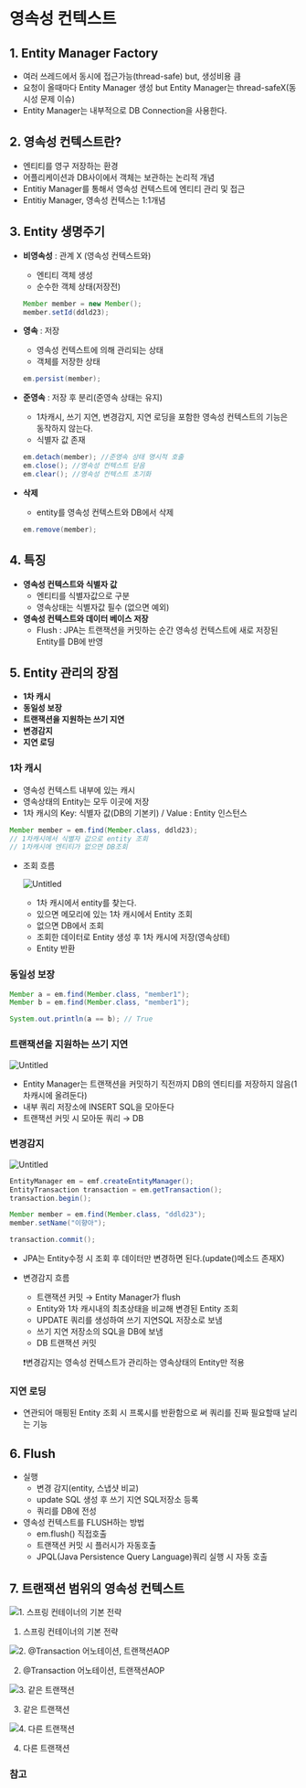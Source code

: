 # 영속성 컨텍스트

## 1. Entity Manager Factory

- 여러 쓰레드에서 동시에 접근가능(thread-safe) but, 생성비용 큼
- 요청이 올때마다 Entity Manager 생성 but Entity Manager는 thread-safeX(동시성 문제 이슈)
- Entity Manager는 내부적으로 DB Connection을 사용한다.

## 2. 영속성 컨텍스트란?

- 엔티티를 영구 저장하는 환경
- 어플리케이션과 DB사이에서 객체는 보관하는 논리적 개념
- Entitiy Manager를 통해서 영속성 컨텍스트에 엔티티 관리 및 접근
- Entitiy Manager, 영속성 컨텍스는 1:1개념

## 3. Entity 생명주기

- **비영속성** : 관계 X (영속성 컨텍스트와)
    - 엔티티 객체 생성
    - 순수한 객체 상태(저장전)
    
    ```java
    Member member = new Member();
    member.setId(ddld23);
    ```
    
- **영속** : 저장
    - 영속성 컨텍스트에 의해 관리되는 상태
    - 객체를 저장한 상태
    
    ```java
    em.persist(member);
    ```
    
- **준영속** : 저장 후 분리(준영속 상태는 유지)
    - 1차캐시, 쓰기 지연, 변경감지, 지연 로딩을 포함한 영속성 컨텍스트의 기능은 동작하지 않는다.
    - 식별자 값 존재
    
    ```java
    em.detach(member); //준영속 상태 명시적 호출
    em.close(); //영속성 컨텍스트 닫음
    em.clear(); //영속성 컨텍스트 초기화
    ```
    
- **삭제**
    - entity를 영속성 컨텍스트와 DB에서 삭제
    
    ```java
    em.remove(member);
    ```
    

## 4. 특징

- **영속성 컨텍스트와 식별자 값**
    - 엔티티를 식별자값으로 구분
    - 영속상태는 식별자값 필수 (없으면 예외)
- **영속성 컨텍스트와 데이터 베이스 저장**
    - Flush : JPA는 트랜잭션을 커밋하는 순간 영속성 컨텍스트에 새로 저장된 Entity를 DB에 반영

## 5. Entity 관리의 장점

- **1차 캐시**
- **동일성 보장**
- **트랜잭션을 지원하는 쓰기 지연**
- **변경감지**
- **지연 로딩**

### **1차 캐시**

- 영속성 컨텍스트 내부에 있는 캐시
- 영속상태의 Entity는 모두 이곳에 저장
- 1차 캐시의 Key: 식별자 값(DB의 기본키) / Value : Entity 인스턴스

```java
Member member = em.find(Member.class, ddld23);
// 1차캐시에서 식별자 값으로 entity 조회
// 1차캐시에 엔티티가 없으면 DB조회
```

- 조회 흐름
    
    ![Untitled](https://s3-us-west-2.amazonaws.com/secure.notion-static.com/6216cd76-1bef-4b38-a563-6bf115b782eb/Untitled.png)
    
    - 1차 캐시에서 entity를 찾는다.
    - 있으면 메모리에 있는 1차 캐시에서 Entity 조회
    - 없으면 DB에서 조회
    - 조회한 데이터로 Entity 생성 후 1차 캐시에 저장(영속상테)
    - Entity 반환
    

### **동일성 보장**

```java
Member a = em.find(Member.class, "member1");
Member b = em.find(Member.class, "member1");

System.out.println(a == b); // True
```

### **트랜잭션을 지원하는 쓰기 지연**

![Untitled](https://s3-us-west-2.amazonaws.com/secure.notion-static.com/034dd1a3-121d-4542-988b-afab1e8aade7/Untitled.png)

- Entity Manager는 트랜잭션을 커밋하기 직전까지 DB의 엔티티를 저장하지 않음(1차캐시에 올려둔다)
- 내부 쿼리 저장소에 INSERT SQL을 모아둔다
- 트랜잭션 커밋 시 모아둔 쿼리 → DB

### **변경감지**

![Untitled](https://s3-us-west-2.amazonaws.com/secure.notion-static.com/3062db18-b144-4e19-8b3b-082349bdea05/Untitled.png)

```java
EntityManager em = emf.createEntityManager();
EntityTransaction transaction = em.getTransaction();
transaction.begin();

Member member = em.find(Member.class, "ddld23");
member.setName("이향아");

transaction.commit();
```

- JPA는 Entity수정 시 조회 후 데이터만 변경하면 된다.(update()메소드 존재X)
- 변경감지 흐름
    - 트랜잭션 커밋 → Entity Manager가 flush
    - Entity와 1차 캐시내의 최초상태을 비교해 변경된 Entity 조회
    - UPDATE 쿼리를 생성하여 쓰기 지연SQL 저장소로 보냄
    - 쓰기 지연 저장소의 SQL을 DB에 보냄
    - DB 트랜잭션 커밋
    
    ❗변경감지는 영속성 컨텍스트가 관리하는 영속상태의 Entity만 적용
    

### **지연 로딩**

- 연관되어 매핑된 Entity 조회 시 프록시를 반환함으로 써 쿼리를 진짜 필요할때 날리는 기능

## 6. Flush

- 실행
    - 변경 감지(entity, 스냅샷 비교)
    - update SQL 생성 후 쓰기 지연 SQL저장소 등록
    - 쿼리를 DB에 전성
- 영속성 컨텍스트를 FLUSH하는 방법
    - em.flush() 직접호출
    - 트랜잭션 커밋 시 플러시가 자동호출
    - JPQL(Java Persistence Query Language)쿼리 실행 시 자동 호출

## 7. 트랜잭션 범위의 영속성 컨텍스트

![1. 스프링 컨테이너의 기본 전략](https://s3-us-west-2.amazonaws.com/secure.notion-static.com/1c50d105-ca01-4fce-8c53-b52a91ec1aff/Untitled.png)

1. 스프링 컨테이너의 기본 전략

![2. @Transaction 어노테이션, 트랜잭션AOP](https://s3-us-west-2.amazonaws.com/secure.notion-static.com/88c13ebb-0b09-4c18-ac14-3bee0fe043e0/Untitled.png)

2. @Transaction 어노테이션, 트랜잭션AOP

![3. 같은 트랜잭션](https://s3-us-west-2.amazonaws.com/secure.notion-static.com/efdcea8d-f8cc-4f21-bae7-84667787243e/Untitled.png)

3. 같은 트랜잭션

![4. 다른 트랜잭션](https://s3-us-west-2.amazonaws.com/secure.notion-static.com/67e993a1-d1eb-479f-b7c9-8fb1a9c69211/Untitled.png)

4. 다른 트랜잭션

### 참고
